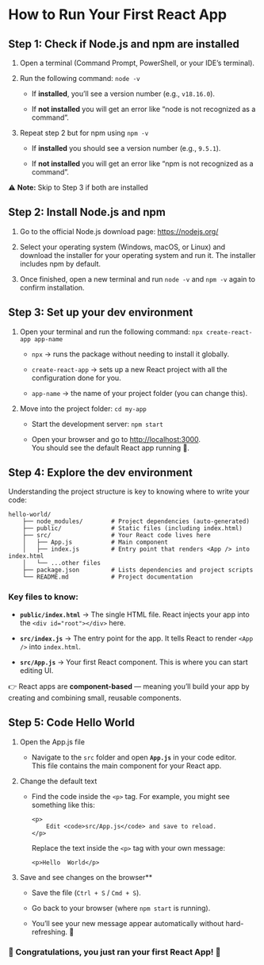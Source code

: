 # How to Run Your First React App

## Step 1: Check if Node.js and npm are installed
1. Open a terminal (Command Prompt, PowerShell, or your IDE’s terminal).  

2. Run the following command: `node -v` 
    -   If **installed**, you’ll see a version number (e.g., `v18.16.0`). 

    -   If **not installed** you will get an error like “node is not recognized as a command”.

 3. Repeat step 2 but for npm using `npm -v`
	 -   If **installed** you should see a version number (e.g., `9.5.1`).    

	 -   If **not installed** you will get an error like “npm is not recognized as a command”.

⚠️ **Note:** Skip to Step 3 if both are installed

## Step 2: Install Node.js and npm
1. Go to the official Node.js download page:  https://nodejs.org/

2. Select your operating system (Windows, macOS, or Linux) and download the installer for your operating system and run it. The installer includes npm by default.

3. Once finished, open a new terminal and run `node -v` and `npm -v` again to confirm installation.

## Step 3: Set up your dev environment
1. Open your terminal and run the following command: `npx create-react-app app-name` 
	  -   `npx` → runs the package without needing to install it globally.
	  -   `create-react-app` → sets up a new React project with all the configuration done for you.
	      
	  -   `app-name` → the name of your project folder (you can change this).
        
2. Move into the project folder: `cd my-app` 
    
	-   Start the development server: `npm start` 
	    
	-   Open your browser and go to [http://localhost:3000](http://localhost:3000).  
	    You should see the default React app running 🎉.

## Step 4: Explore the dev environment
Understanding the project structure is key to knowing where to write your code:

```
hello-world/
	├── node_modules/        # Project dependencies (auto-generated)
	├── public/              # Static files (including index.html)
	├── src/                 # Your React code lives here
	│   ├── App.js           # Main component
	│   ├── index.js         # Entry point that renders <App /> into index.html
	│   └── ...other files
	├── package.json         # Lists dependencies and project scripts
	└── README.md            # Project documentation
```

### Key files to know:

-   **`public/index.html`** → The single HTML file. React injects your app into the `<div id="root"></div>` here.
    
-   **`src/index.js`** → The entry point for the app. It tells React to render `<App />` into `index.html`.
    
-   **`src/App.js`** → Your first React component. This is where you can start editing UI.
    
👉 React apps are **component-based** — meaning you’ll build your app by creating and combining small, reusable components.

## Step 5: Code Hello World

1. Open the App.js file

	- Navigate to the `src` folder and open **`App.js`** in your code editor.  
This file contains the main component for your React app.

2. Change the default text

	- Find the code inside the `<p>` tag. For example, you might see something like this:

		```
		<p> 
			Edit <code>src/App.js</code> and save to reload. 
		</p>
		```

		Replace the text inside the `<p>` tag with your own message:

		`<p>Hello  World</p>` 

3. Save and see changes on the browser**

	-   Save the file (`Ctrl + S` / `Cmd + S`).
	    
	-   Go back to your browser (where `npm start` is running).
	    
	-   You’ll see your new message appear automatically without hard-refreshing. 🎉

### 🎉 Congratulations, you just ran your first React App! 🎉
